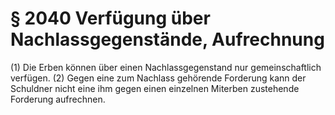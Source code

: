 # § 2040 Verfügung über Nachlassgegenstände, Aufrechnung
(1) Die Erben können über einen Nachlassgegenstand nur gemeinschaftlich verfügen.
(2) Gegen eine zum Nachlass gehörende Forderung kann der Schuldner nicht eine ihm gegen einen einzelnen Miterben zustehende Forderung aufrechnen.